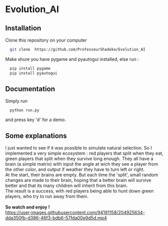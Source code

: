 # Evolution_AI

## Installation

Clone this repository on your computer

```bash
  git clone  https://github.com/ProfesseurShadoko/Evolution_AI
```

Make shure you have pygame and pyautogui installed, else run :

```bash
  pip install pygame
  pip install pyautogui
```


## Documentation

Simply run 
```
  python run.py
```
and press key 'd' for a demo.

## Some explanations

I just wanted to see if it was possible to simulate natural selection. So I implemented a very simple ecosystem : red players that split when they eat, green players that split when they survive long enough. They all have a brain (a simple matrix) with input the angle at wich they see a player from the other color, and output if weather they have to turn left or right.<br>
At the start, their brains are empty. But each time the 'split', small random changes are made to their brain, hoping that a better brain will survive better and that its many children will inherit from this brain. <br>
The result is a success, with red players being able to hunt down green players, who try to run away from them. <br>
<br>
**So watch and enjoy !**<br>
https://user-images.githubusercontent.com/94191158/204925634-dda350fb-d386-46f3-bdb6-57fda00e9d5d.mp4

